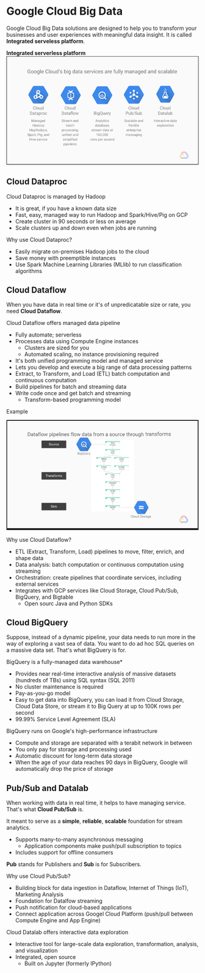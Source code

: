 # Google Cloud Big Data

Google Cloud Big Data solutions are designed to help you to transform your businesses and user experiences with meaningful data insight.
It is called **Integrated serveless platform**.

**Integrated serverless platform**
![Alt text](images/bigdataserverlessplatform.png?raw=true "Integrated serverless platform")

## Cloud Dataproc
Cloud Dataproc is managed by Hadoop
* It is great, if you have a known data size
* Fast, easy, managed way to run Hadoop and Spark/Hive/Pig on GCP
* Create cluster in 90 seconds or less on average
* Scale clusters up and down even when jobs are running

Why use Cloud Dataproc?
* Easily migrate on-premises Hadoop jobs to the cloud
* Save money with preemptible instances
* Use Spark Machine Learning Libraries (MLlib) to run classification algorithms

## Cloud Dataflow
When you have data in real time or it's of unpredicatable size or rate, you need **Cloud Dataflow**.

Cloud Dataflow offers managed data pipeline
* Fully automate; serverless
* Processes data using Compute Engine instances
  * Clusters are sized for you
  * Automated scaling, no instance provisioning required
* It's both unified programming model and managed service
* Lets you develop and execute a big range of data processing patterns
* Extract, to Transform, and Load (ETL) batch computation and continuous computation
* Build pipelines for batch and streaming data
* Write code once and get batch and streaming
  * Transform-based programming model

Example

![Alt text](images/clouddataflowexample.png?raw=true "Cloud Dataflow example")

Why use Cloud Dataflow?
* ETL (Extract, Transform, Load) pipelines to move, filter, enrich, and shape data
* Data analysis: batch computation or continuous computation using streaming
* Orchestration: create pipelines that coordinate services, including external services
* Integrates with GCP services like Cloud Storage, Cloud Pub/Sub, BigQuery, and Bigtable
  * Open sourc Java and Python SDKs
  
## Cloud BigQuery
Suppose, instead of a dynamic pipeline, your data needs to run more in the way of exploring a vast sea of data. You want to do ad hoc SQL queries on a massive data set. That's what BigQuery is for.

BigQuery is a fully-managed data warehouse*
* Provides near real-time interactive analysis of massive datasets (hundreds of TBs) using SQL syntax (SQL 2011)
* No cluster maintenance is required
* Pay-as-you-go model
* Easy to get data into BigQuery, you can load it from Cloud Storage, Cloud Data Store, or stream it to Big Query at up to 100K rows per second
* 99.99% Service Level Agreement (SLA)

BigQuery runs on Google's high-performance infrastructure
* Compute and storage are separated with a terabit network in between
* You only pay for storage and processing used
* Automatic discount for long-term data storage
* When the age of your data reaches 90 days in BigQuery, Google will automatically drop the price of storage

## Pub/Sub and Datalab
When working with data in real time, it helps to have managing service. That's what **Cloud Pub/Sub** is.

It meant to serve as a **simple**, **reliable**, **scalable** foundation for stream analytics.
* Supports many-to-many asynchronous messaging
  * Application components make push/pull subscription to topics
* Includes support for offline consumers

**Pub** stands for Publishers and **Sub** is for Subscribers.

Why use Cloud Pub/Sub?
* Building block for data ingestion in Dataflow, Internet of Things (IoT), Marketing Analysis
* Foundation for Datalfow streaming
* Push notification for cloud-based  applications
* Connect application across Googel Cloud Platform (push/pull between Compute Engine and App Engine)

Cloud Datalab offers interactive data exploration
* Interactive tool for large-scale data exploration, transformation, analysis, and visualization
* Integrated, open source 
  * Built on Jupyter (formerly IPython)
